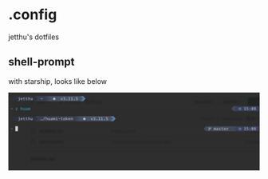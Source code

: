 # .config
jetthu's dotfiles


## shell-prompt

with starship, looks like below

![shell-prompt](assert/shell-prompt.jpeg)
